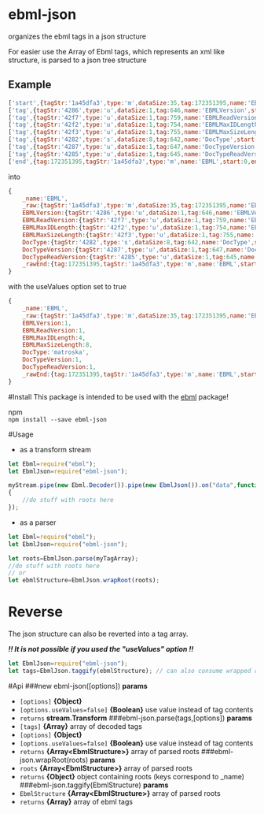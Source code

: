 # ebml-json
organizes the ebml tags in a json structure


For easier use the Array of Ebml tags, which represents an xml like structure, is parsed to a json tree structure

## Example
 ```js
['start',{tagStr:'1a45dfa3',type:'m',dataSize:35,tag:172351395,name:'EBML',start:0,end:40}]
['tag',{tagStr:'4286',type:'u',dataSize:1,tag:646,name:'EBMLVersion',start:5,end:9,data:<Buffer 01>,discardable:false,keyframe:false,payload:null,track:undefined,value:1}]
['tag',{tagStr:'42f7',type:'u',dataSize:1,tag:759,name:'EBMLReadVersion',start:9,end:13,data:<Buffer 01>,discardable:false,keyframe:false,payload:null,track:undefined,value:1}]
['tag',{tagStr:'42f2',type:'u',dataSize:1,tag:754,name:'EBMLMaxIDLength',start:13,end:17,data:<Buffer 04>,discardable:false,keyframe:false,payload:null,track:undefined,value:4}]
['tag',{tagStr:'42f3',type:'u',dataSize:1,tag:755,name:'EBMLMaxSizeLength',start:17,end:21,data:<Buffer 08>,discardable:false,keyframe:false,payload:null,track:undefined,value:8}]
['tag',{tagStr:'4282',type:'s',dataSize:8,tag:642,name:'DocType',start:21,end:32,data:<Buffer 6d 61 74 72 6f 73 6b 61>,discardable:false,keyframe:false,payload:null,track:undefined,value:'matroska'}]
['tag',{tagStr:'4287',type:'u',dataSize:1,tag:647,name:'DocTypeVersion',start:32,end:36,data:<Buffer 01>,discardable:false,keyframe:false,payload:null,track:undefined,value:1}]
['tag',{tagStr:'4285',type:'u',dataSize:1,tag:645,name:'DocTypeReadVersion',start:36,end:40,data:<Buffer 01>,discardable:false,keyframe:false,payload:null,track:undefined,value:1}]
['end',{tag:172351395,tagStr:'1a45dfa3',type:'m',name:'EBML',start:0,end:40,dataSize:35}]
 ```
into
```js
{
	_name:'EBML',
	_raw:{tagStr:'1a45dfa3',type:'m',dataSize:35,tag:172351395,name:'EBML',start:0,end:40},
	EBMLVersion:{tagStr:'4286',type:'u',dataSize:1,tag:646,name:'EBMLVersion',start:5,end:9,data:<Buffer 01>,discardable:false,keyframe:false,payload:null,track:undefined,value:1},
	EBMLReadVersion:{tagStr:'42f7',type:'u',dataSize:1,tag:759,name:'EBMLReadVersion',start:9,end:13,data:<Buffer 01>,discardable:false,keyframe:false,payload:null,track:undefined,value:1},
	EBMLMaxIDLength:{tagStr:'42f2',type:'u',dataSize:1,tag:754,name:'EBMLMaxIDLength',start:13,end:17,data:<Buffer 04>,discardable:false,keyframe:false,payload:null,track:undefined,value:4},
	EBMLMaxSizeLength:{tagStr:'42f3',type:'u',dataSize:1,tag:755,name:'EBMLMaxSizeLength',start:17,end:21,data:<Buffer 08>,discardable:false,keyframe:false,payload:null,track:undefined,value:8},
	DocType:{tagStr:'4282',type:'s',dataSize:8,tag:642,name:'DocType',start:21,end:32,data:<Buffer 6d 61 74 72 6f 73 6b 61>,discardable:false,keyframe:false,payload:null,track:undefined,value:'matroska'},
	DocTypeVersion:{tagStr:'4287',type:'u',dataSize:1,tag:647,name:'DocTypeVersion',start:32,end:36,data:<Buffer 01>,discardable:false,keyframe:false,payload:null,track:undefined,value:1},
	DocTypeReadVersion:{tagStr:'4285',type:'u',dataSize:1,tag:645,name:'DocTypeReadVersion',start:36,end:40,data:<Buffer 01>,discardable:false,keyframe:false,payload:null,track:undefined,value:1},
	_rawEnd:{tag:172351395,tagStr:'1a45dfa3',type:'m',name:'EBML',start:0,end:40,dataSize:35}
}
```
with the useValues option set to true
```js
{
	_name:'EBML',
	_raw:{tagStr:'1a45dfa3',type:'m',dataSize:35,tag:172351395,name:'EBML',start:0,end:40},
	EBMLVersion:1,
	EBMLReadVersion:1,
	EBMLMaxIDLength:4,
	EBMLMaxSizeLength:8,
	DocType:'matroska',
	DocTypeVersion:1,
	DocTypeReadVersion:1,
	_rawEnd:{tag:172351395,tagStr:'1a45dfa3',type:'m',name:'EBML',start:0,end:40,dataSize:35}
}
```


#Install
This package is intended to be used with the [ebml](https://www.npmjs.com/package/ebml) package!

npm\
``npm install --save ebml-json``


#Usage
* as a transform stream
```js
let Ebml=require("ebml");
let EbmlJson=require("ebml-json");

myStream.pipe(new Ebml.Decoder()).pipe(new EbmlJson()).on("data",function(root)
{
    //do stuff with roots here
});
```
* as a parser

```js
let Ebml=require("ebml");
let EbmlJson=require("ebml-json");

let roots=EbmlJson.parse(myTagArray);
//do stuff with roots here
// or
let ebmlStructure=EbmlJson.wrapRoot(roots);
```


# Reverse
The json structure can also be reverted into a tag array.

**_!! It is not possible if you used the "useValues" option !!_** 

```js
let EbmlJson=require("ebml-json");
let tags=EbmlJson.taggify(ebmlStructure); // can also consume wrapped roots
```



#Api
###new ebml-json([options])
**params**
* `[options]` **{Object}**
* `[options.useValues=false]` **{Boolean}** use value instead of tag contents
* `returns` **stream.Transform** 
###ebml-json.parse(tags,[options])
**params**
* `[tags]` **{Array}** array of decoded tags
* `[options]` **{Object}**
* `[options.useValues=false]` **{Boolean}** use value instead of tag contents
* `returns` **{Array\<EbmlStructure>}** array of parsed roots
###ebml-json.wrapRoot(roots)
**params**
* `roots` **{Array\<EbmlStructure>}** array of parsed roots
* `returns` **{Object}** object containing roots (keys correspond to _name)
###ebml-json.taggify(EbmlStructure)
**params**
* `EbmlStructure` **{Array\<EbmlStructure>}** array of parsed roots
* `returns` **{Array}** array of ebml tags